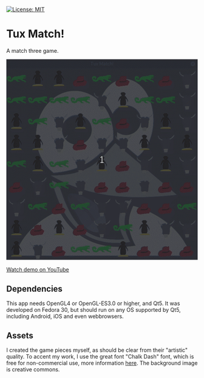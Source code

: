[![License: MIT](https://img.shields.io/github/license/mercotui/tux_match?style=flat-square)](https://opensource.org/licenses/MIT)
# Tux Match!
A match three game.

![Tux Match! Demo](demo.gif)

 [Watch demo on YouTube](https://www.youtube.com/watch?v=-3QSgVSLt3M)

## Dependencies

This app needs OpenGL4 or OpenGL-ES3.0 or higher, and Qt5. It was developed on Fedora 30,
but should run on any OS supported by Qt5, including Android, iOS and even webbrowsers.

## Assets

I created the game pieces myself, as should be clear from their "artistic" quality.
To accent my work, I use the great font "Chalk Dash" font, which is free for non-commercial use, more information [here](https://www.dafont.com/chalk-dash.font).
The background image is creative commons.
